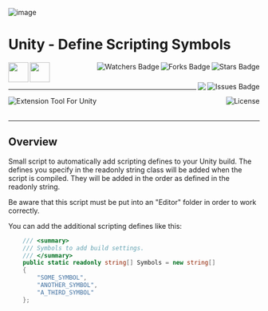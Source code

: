 ![image](https://github.com/JDSherbert/Unity-Define-Scripting-Symbols/assets/43964243/3c7f083e-8465-4f19-b7e5-f558c5309d2f)

# Unity - Define Scripting Symbols

<!-- Header Start -->
<a href = "https://docs.unity.com/"> <img align="left" img height="40" img width="40" src="https://cdn.simpleicons.org/unity/white"> </a> 
<a href = "https://learn.microsoft.com/en-us/dotnet/csharp"> <img height="40" img width="40" src="https://cdn.simpleicons.org/csharp"> </a>
<img align="right" alt="Stars Badge" src="https://img.shields.io/github/stars/jdsherbert/Unity-Define-Scripting-Symbols?label=%E2%AD%90"/>
<img align="right" alt="Forks Badge" src="https://img.shields.io/github/forks/jdsherbert/Unity-Define-Scripting-Symbols?label=%F0%9F%8D%B4"/>
<img align="right" alt="Watchers Badge" src="https://img.shields.io/github/watchers/jdsherbert/Unity-Define-Scripting-Symbols?label=%F0%9F%91%81%EF%B8%8F"/>
<img align="right" alt="Issues Badge" src="https://img.shields.io/github/issues/jdsherbert/Unity-Define-Scripting-Symbols?label=%E2%9A%A0%EF%B8%8F"/>
<img align="right" src="https://hits.seeyoufarm.com/api/count/incr/badge.svg?url=https%3A%2F%2Fgithub.com%2FJDSherbert%2FUnity-Define-Scripting-Symbols%2Fhit-counter%2FREADME&count_bg=%2379C83D&title_bg=%23555555&labelColor=0E1128&title=🔍&style=for-the-badge">
<!-- Header End --> 

-----------------------------------------------------------------------

<a href="https://docs.unity.com/"> 
  <img align="left" alt="Extension Tool For Unity" src="https://img.shields.io/badge/Extension%20Tool%20For%20Unity-FFFFFF?style=for-the-badge&logo=unity&logoColor=black&color=black&labelColor=FFFFFF"> </a>
  
<a href="https://choosealicense.com/licenses/mit"> 
  <img align="right" alt="License" src="https://img.shields.io/badge/License%20:%20MIT-black?style=for-the-badge&logo=mit&logoColor=white&color=black&labelColor=black"> </a>
  
<br></br>

 -----------------------------------------------------------------------
## Overview

Small script to automatically add scripting defines to your Unity build. The defines you specify in the readonly string class will be added when the script is compiled. They will be added in the order as defined in the readonly string.

Be aware that this script must be put into an "Editor" folder in order to work correctly.

You can add the additional scripting defines like this:
```cs
	/// <summary>
	/// Symbols to add build settings.
	/// </summary>
	public static readonly string[] Symbols = new string[]
	{
		"SOME_SYMBOL",
    	"ANOTHER_SYMBOL",
    	"A_THIRD_SYMBOL"
	};
```

